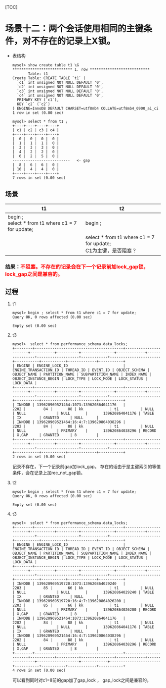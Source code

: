 [TOC]

# 场景十二：两个会话使用相同的主键条件，对不存在的记录上X锁。

- 表结构

  ```
  mysql> show create table t1 \G
  *************************** 1. row ***************************
         Table: t1
  Create Table: CREATE TABLE `t1` (
    `c1` int unsigned NOT NULL DEFAULT '0',
    `c2` int unsigned NOT NULL DEFAULT '0',
    `c3` int unsigned NOT NULL DEFAULT '0',
    `c4` int unsigned NOT NULL DEFAULT '0',
    PRIMARY KEY (`c1`),
    KEY `c2` (`c2`)
  ) ENGINE=InnoDB DEFAULT CHARSET=utf8mb4 COLLATE=utf8mb4_0900_ai_ci
  1 row in set (0.00 sec)
  
  mysql> select * from t1 ;
  +----+----+----+----+
  | c1 | c2 | c3 | c4 |
  +----+----+----+----+
  |  0 |  0 |  0 |  0 |
  |  1 |  1 |  1 |  0 |
  |  3 |  3 |  3 |  0 |
  |  4 |  2 |  2 |  0 |
  |  6 |  2 |  5 |  0 |
  --------------------------   <- gap
  |  8 |  6 |  6 |  0 |
  | 10 |  4 |  4 |  0 |
  +----+----+----+----+
  7 rows in set (0.00 sec)
  ```


## 场景

| t1                                                    | t2                                                           |
| ----------------------------------------------------- | ------------------------------------------------------------ |
| begin ;<br/>select * from t1 where c1 = 7 for update; | begin ;                                                      |
|                                                       | select * from t1 where c1 = 7 for update;<br>C1为主键，是否阻塞？ |

### 结果：<font color=red>不阻塞。不存在的记录会在下一个记录前加lock_gap锁，lock_gap之间是兼容的。</font>

## 过程

1. t1

   ```
   mysql> begin ; select * from t1 where c1 = 7 for update;
   Query OK, 0 rows affected (0.00 sec)
   
   Empty set (0.00 sec)
   ```
   
2. t3

   ```
   mysql>  select * from performance_schema.data_locks;
   +--------+----------------------------------------+-----------------------+-----------+----------+---------------+-------------+----------------+-------------------+------------+-----------------------+-----------+-----------+-------------+-----------+
   | ENGINE | ENGINE_LOCK_ID                         | ENGINE_TRANSACTION_ID | THREAD_ID | EVENT_ID | OBJECT_SCHEMA | OBJECT_NAME | PARTITION_NAME | SUBPARTITION_NAME | INDEX_NAME | OBJECT_INSTANCE_BEGIN | LOCK_TYPE | LOCK_MODE | LOCK_STATUS | LOCK_DATA |
   +--------+----------------------------------------+-----------------------+-----------+----------+---------------+-------------+----------------+-------------------+------------+-----------------------+-----------+-----------+-------------+-----------+
   | INNODB | 139620969521464:1073:139620864041176   |                  2202 |        84 |       88 | kk            | t1          | NULL           | NULL              | NULL       |       139620864041176 | TABLE     | IX        | GRANTED     | NULL      |
   | INNODB | 139620969521464:16:4:7:139620864038296 |                  2202 |        84 |       88 | kk            | t1          | NULL           | NULL              | PRIMARY    |       139620864038296 | RECORD    | X,GAP     | GRANTED     | 8         |
   +--------+----------------------------------------+-----------------------+-----------+----------+---------------+-------------+----------------+-------------------+------------+-----------------------+-----------+-----------+-------------+-----------+
   2 rows in set (0.00 sec)
   ```
   
   记录不存在，下一个记录前gap加lock_gap。
   存在的话由于是主键索引的等值条件，会在记录上加rec_not_gap锁。
   
   
   
3. t2

   ```
   mysql> begin ; select * from t1 where c1 = 7 for update;
   Query OK, 0 rows affected (0.00 sec)
   
   Empty set (0.00 sec)
   ```

4. t3

   ```
   mysql>  select * from performance_schema.data_locks;
   +--------+----------------------------------------+-----------------------+-----------+----------+---------------+-------------+----------------+-------------------+------------+-----------------------+-----------+-----------+-------------+-----------+
   | ENGINE | ENGINE_LOCK_ID                         | ENGINE_TRANSACTION_ID | THREAD_ID | EVENT_ID | OBJECT_SCHEMA | OBJECT_NAME | PARTITION_NAME | SUBPARTITION_NAME | INDEX_NAME | OBJECT_INSTANCE_BEGIN | LOCK_TYPE | LOCK_MODE | LOCK_STATUS | LOCK_DATA |
   +--------+----------------------------------------+-----------------------+-----------+----------+---------------+-------------+----------------+-------------------+------------+-----------------------+-----------+-----------+-------------+-----------+
   | INNODB | 139620969519720:1073:139620864029240   |                  2203 |        85 |       66 | kk            | t1          | NULL           | NULL              | NULL       |       139620864029240 | TABLE     | IX        | GRANTED     | NULL      |
   | INNODB | 139620969519720:16:4:7:139620864026200 |                  2203 |        85 |       66 | kk            | t1          | NULL           | NULL              | PRIMARY    |       139620864026200 | RECORD    | X,GAP     | GRANTED     | 8         |
   | INNODB | 139620969521464:1073:139620864041176   |                  2202 |        84 |       88 | kk            | t1          | NULL           | NULL              | NULL       |       139620864041176 | TABLE     | IX        | GRANTED     | NULL      |
   | INNODB | 139620969521464:16:4:7:139620864038296 |                  2202 |        84 |       88 | kk            | t1          | NULL           | NULL              | PRIMARY    |       139620864038296 | RECORD    | X,GAP     | GRANTED     | 8         |
   +--------+----------------------------------------+-----------------------+-----------+----------+---------------+-------------+----------------+-------------------+------------+-----------------------+-----------+-----------+-------------+-----------+
   4 rows in set (0.00 sec)
   ```

   可以看到同时对c1=8前的gap加了gap_lock ，  gap_lock之间是兼容的。
